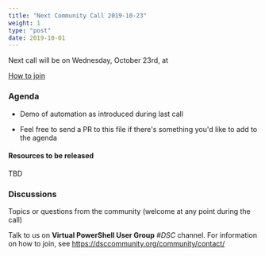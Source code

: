```yaml
---
title: "Next Community Call 2019-10-23"
weight: 1
type: "post"
date: 2019-10-01
---
```

Next call will be on Wednesday, October 23rd, at

[How to join](..)

### Agenda

- Demo of automation as introduced during last call

- Feel free to send a PR to this file if there's something you'd like
  to add to the agenda

#### Resources to be released

TBD

### Discussions

Topics or questions from the community (welcome at any point during the call)

Talk to us on **Virtual PowerShell User Group** _#DSC_ channel.
For information on how to join, see https://dsccommunity.org/community/contact/
